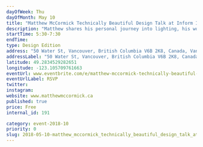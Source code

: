 ```yaml
---
dayOfWeek: Thu
dayOfMonth: May 10
title: "Matthew McCormick Technically Beautiful Design Talk at Inform Interiors"
description: "Matthew shares his personal journey into lighting, his work, and inspiration since he created his eponymous studio in 2013."
startTime: 5:30-7:30
endTime: 
type: Design Edition
address: "50 Water St, Vancouver, British Columbia V6B 2K8, Canada, Vancouver, BC, Canada"
addressLabel: "50 Water St, Vancouver, British Columbia V6B 2K8, Canada"
latitude: 49.2834529282651
longitude: -123.105709761663
eventUrl: www.eventbrite.com/e/matthew-mccormick-technically-beautiful-tickets-44380256542
eventUrlLabel: RSVP
twitter: 
instagram: 
website: www.matthewmccormick.ca
published: true
price: Free
internal_id: 191

category: event-2018-10
priority: 0
slug: 2018-05-10-matthew_mccormick_technically_beautiful_design_talk_at_inform_interiors
---
```

